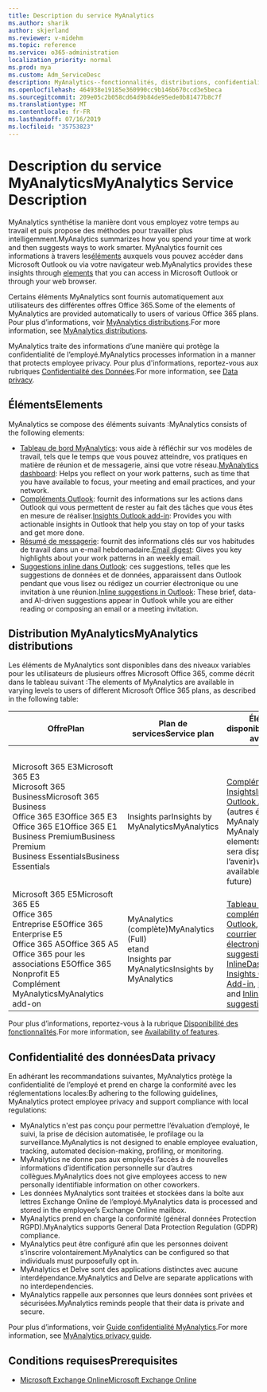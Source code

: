 ```yaml
---
title: Description du service MyAnalytics
ms.author: sharik
author: skjerland
ms.reviewer: v-midehm
ms.topic: reference
ms.service: o365-administration
localization_priority: normal
ms.prod: mya
ms.custom: Adm_ServiceDesc
description: MyAnalytics--fonctionnalités, distributions, confidentialité et conditions préalables
ms.openlocfilehash: 464938e19185e360990cc9b146b670ccd3e5beca
ms.sourcegitcommit: 209e05c2b058cd64d9b84de95ede0b81477b8c7f
ms.translationtype: MT
ms.contentlocale: fr-FR
ms.lasthandoff: 07/16/2019
ms.locfileid: "35753823"
---
```

# <a name="myanalytics-service-description"></a><span data-ttu-id="f3c7b-103">Description du service MyAnalytics</span><span class="sxs-lookup"><span data-stu-id="f3c7b-103">MyAnalytics Service Description</span></span>

<span data-ttu-id="f3c7b-104">MyAnalytics synthétise la manière dont vous employez votre temps au travail et puis propose des méthodes pour travailler plus intelligemment.</span><span class="sxs-lookup"><span data-stu-id="f3c7b-104">MyAnalytics summarizes how you spend your time at work and then suggests ways to work smarter.</span></span> <span data-ttu-id="f3c7b-105">MyAnalytics fournit ces informations à travers les[éléments](#elements) auxquels vous pouvez accéder dans Microsoft Outlook ou via votre navigateur web.</span><span class="sxs-lookup"><span data-stu-id="f3c7b-105">MyAnalytics provides these insights through [elements](#elements) that you can access in Microsoft Outlook or through your web browser.</span></span>

<span data-ttu-id="f3c7b-106">Certains éléments MyAnalytics sont fournis automatiquement aux utilisateurs des différentes offres Office 365.</span><span class="sxs-lookup"><span data-stu-id="f3c7b-106">Some of the elements of MyAnalytics are provided automatically to users of various Office 365 plans.</span></span> <span data-ttu-id="f3c7b-107">Pour plus d’informations, voir [MyAnalytics distributions](#myanalytics-distributions).</span><span class="sxs-lookup"><span data-stu-id="f3c7b-107">For more information, see [MyAnalytics distributions](#myanalytics-distributions).</span></span>  

<span data-ttu-id="f3c7b-108">MyAnalytics traite des informations d’une manière qui protège la confidentialité de l’employé.</span><span class="sxs-lookup"><span data-stu-id="f3c7b-108">MyAnalytics processes information in a manner that protects employee privacy.</span></span> <span data-ttu-id="f3c7b-109">Pour plus d'informations, reportez-vous aux rubriques [ Confidentialité des Données](#data-privacy).</span><span class="sxs-lookup"><span data-stu-id="f3c7b-109">For more information, see [Data privacy](#data-privacy).</span></span>

## <a name="elements"></a><span data-ttu-id="f3c7b-110">Éléments</span><span class="sxs-lookup"><span data-stu-id="f3c7b-110">Elements</span></span>

<span data-ttu-id="f3c7b-111">MyAnalytics se compose des éléments suivants :</span><span class="sxs-lookup"><span data-stu-id="f3c7b-111">MyAnalytics consists of the following elements:</span></span>

* <span data-ttu-id="f3c7b-112">[Tableau de bord MyAnalytics](https://docs.microsoft.com/workplace-analytics/myanalytics/use/dashboard-2): vous aide à réfléchir sur vos modèles de travail, tels que le temps que vous pouvez atteindre, vos pratiques en matière de réunion et de messagerie, ainsi que votre réseau.</span><span class="sxs-lookup"><span data-stu-id="f3c7b-112">[MyAnalytics dashboard](https://docs.microsoft.com/workplace-analytics/myanalytics/use/dashboard-2): Helps you reflect on your work patterns, such as time that you have available to focus, your meeting and email practices, and your network.</span></span>
* <span data-ttu-id="f3c7b-113">[Compléments Outlook](https://docs.microsoft.com/workplace-analytics/myanalytics/use/add-in): fournit des informations sur les actions dans Outlook qui vous permettent de rester au fait des tâches que vous êtes en mesure de réaliser.</span><span class="sxs-lookup"><span data-stu-id="f3c7b-113">[Insights Outlook add-in](https://docs.microsoft.com/workplace-analytics/myanalytics/use/add-in): Provides you with actionable insights in Outlook that help you stay on top of your tasks and get more done.</span></span>
* <span data-ttu-id="f3c7b-114">[Résumé de messagerie](https://docs.microsoft.com/workplace-analytics/myanalytics/use/email-digest): fournit des informations clés sur vos habitudes de travail dans un e-mail hebdomadaire.</span><span class="sxs-lookup"><span data-stu-id="f3c7b-114">[Email digest](https://docs.microsoft.com/workplace-analytics/myanalytics/use/email-digest): Gives you key highlights about your work patterns in an weekly email.</span></span>
* <span data-ttu-id="f3c7b-115">[Suggestions inline dans Outlook](https://docs.microsoft.com/workplace-analytics/myanalytics/use/mya-notifications): ces suggestions, telles que les suggestions de données et de données, apparaissent dans Outlook pendant que vous lisez ou rédigez un courrier électronique ou une invitation à une réunion.</span><span class="sxs-lookup"><span data-stu-id="f3c7b-115">[Inline suggestions in Outlook](https://docs.microsoft.com/workplace-analytics/myanalytics/use/mya-notifications): These brief, data- and AI-driven suggestions appear in Outlook while you are either reading or composing an email or a meeting invitation.</span></span>

## <a name="myanalytics-distributions"></a><span data-ttu-id="f3c7b-116">Distribution MyAnalytics</span><span class="sxs-lookup"><span data-stu-id="f3c7b-116">MyAnalytics distributions</span></span>

<span data-ttu-id="f3c7b-117">Les éléments de MyAnalytics sont disponibles dans des niveaux variables pour les utilisateurs de plusieurs offres Microsoft Office 365, comme décrit dans le tableau suivant :</span><span class="sxs-lookup"><span data-stu-id="f3c7b-117">The elements of MyAnalytics are available in varying levels to users of different Microsoft Office 365 plans, as described in the following table:</span></span>

| <span data-ttu-id="f3c7b-118">Offre</span><span class="sxs-lookup"><span data-stu-id="f3c7b-118">Plan</span></span> | <span data-ttu-id="f3c7b-119">Plan de services</span><span class="sxs-lookup"><span data-stu-id="f3c7b-119">Service plan</span></span> | <span data-ttu-id="f3c7b-120">Éléments disponibles</span><span class="sxs-lookup"><span data-stu-id="f3c7b-120">Elements available</span></span> |
| --- | --- | ----- |
| <span data-ttu-id="f3c7b-121">Microsoft 365 E3</span><span class="sxs-lookup"><span data-stu-id="f3c7b-121">Microsoft 365 E3</span></span></br><span data-ttu-id="f3c7b-122">Microsoft 365 Business</span><span class="sxs-lookup"><span data-stu-id="f3c7b-122">Microsoft 365 Business</span></span></br><span data-ttu-id="f3c7b-123">Office 365 E3</span><span class="sxs-lookup"><span data-stu-id="f3c7b-123">Office 365 E3</span></span></br><span data-ttu-id="f3c7b-124">Office 365 E1</span><span class="sxs-lookup"><span data-stu-id="f3c7b-124">Office 365 E1</span></span></br><span data-ttu-id="f3c7b-125">Business Premium</span><span class="sxs-lookup"><span data-stu-id="f3c7b-125">Business Premium</span></span></br><span data-ttu-id="f3c7b-126">Business Essentials</span><span class="sxs-lookup"><span data-stu-id="f3c7b-126">Business Essentials</span></span> |  <br><span data-ttu-id="f3c7b-127">Insights par</span><span class="sxs-lookup"><span data-stu-id="f3c7b-127">Insights by</span></span> <br><span data-ttu-id="f3c7b-128">MyAnalytics</span><span class="sxs-lookup"><span data-stu-id="f3c7b-128">MyAnalytics</span></span>| </br></br></br>[<span data-ttu-id="f3c7b-129">Complément Outlook Insights</span><span class="sxs-lookup"><span data-stu-id="f3c7b-129">Insights Outlook Add-in</span></span>](https://docs.microsoft.com/workplace-analytics/myanalytics/use/add-in) <br> <span data-ttu-id="f3c7b-130">(autres éléments MyAnalytics</span><span class="sxs-lookup"><span data-stu-id="f3c7b-130">(other MyAnalytics elements</span></span><br> <span data-ttu-id="f3c7b-131">sera disponible à l’avenir)</span><span class="sxs-lookup"><span data-stu-id="f3c7b-131">will be made available in the future)</span></span>|
| <span data-ttu-id="f3c7b-132">Microsoft 365 E5</span><span class="sxs-lookup"><span data-stu-id="f3c7b-132">Microsoft 365 E5</span></span></br><span data-ttu-id="f3c7b-133">Office 365 Entreprise E5</span><span class="sxs-lookup"><span data-stu-id="f3c7b-133">Office 365 Enterprise E5</span></span></br><span data-ttu-id="f3c7b-134">Office 365 A5</span><span class="sxs-lookup"><span data-stu-id="f3c7b-134">Office 365 A5</span></span></br><span data-ttu-id="f3c7b-135">Office 365 pour les associations E5</span><span class="sxs-lookup"><span data-stu-id="f3c7b-135">Office 365 Nonprofit E5</span></span></br><span data-ttu-id="f3c7b-136">Complément MyAnalytics</span><span class="sxs-lookup"><span data-stu-id="f3c7b-136">MyAnalytics add-on</span></span> | <span data-ttu-id="f3c7b-137">MyAnalytics (complète)</span><span class="sxs-lookup"><span data-stu-id="f3c7b-137">MyAnalytics (Full)</span></span><br><span data-ttu-id="f3c7b-138">et</span><span class="sxs-lookup"><span data-stu-id="f3c7b-138">and</span></span><br>  <span data-ttu-id="f3c7b-139">Insights par MyAnalytics</span><span class="sxs-lookup"><span data-stu-id="f3c7b-139">Insights by MyAnalytics</span></span> | </br><span data-ttu-id="f3c7b-140">[Tableau de bord](https://docs.microsoft.com/workplace-analytics/myanalytics/use/dashboard-2), [compléments Outlook](https://docs.microsoft.com/workplace-analytics/myanalytics/use/add-in), Résumé de [courrier électronique](https://docs.microsoft.com/workplace-analytics/myanalytics/use/email-digest-2)et [suggestions Inline](https://docs.microsoft.com/workplace-analytics/myanalytics/use/mya-notifications)</span><span class="sxs-lookup"><span data-stu-id="f3c7b-140">[Dashboard](https://docs.microsoft.com/workplace-analytics/myanalytics/use/dashboard-2), [Insights Outlook Add-in](https://docs.microsoft.com/workplace-analytics/myanalytics/use/add-in), [Email digest](https://docs.microsoft.com/workplace-analytics/myanalytics/use/email-digest-2), and [Inline suggestions](https://docs.microsoft.com/workplace-analytics/myanalytics/use/mya-notifications)</span></span> |

<span data-ttu-id="f3c7b-141">Pour plus d’informations, reportez-vous à la rubrique [Disponibilité des fonctionnalités](https://docs.microsoft.com/workplace-analytics/myanalytics/overview/plans-environments).</span><span class="sxs-lookup"><span data-stu-id="f3c7b-141">For more information, see [Availability of features](https://docs.microsoft.com/workplace-analytics/myanalytics/overview/plans-environments).</span></span>

## <a name="data-privacy"></a><span data-ttu-id="f3c7b-142">Confidentialité des données</span><span class="sxs-lookup"><span data-stu-id="f3c7b-142">Data privacy</span></span>

<span data-ttu-id="f3c7b-143">En adhérant les recommandations suivantes, MyAnalytics protège la confidentialité de l’employé et prend en charge la conformité avec les réglementations locales:</span><span class="sxs-lookup"><span data-stu-id="f3c7b-143">By adhering to the following guidelines, MyAnalytics protect employee privacy and support compliance with local regulations:</span></span>

* <span data-ttu-id="f3c7b-144">MyAnalytics n'est pas conçu pour permettre l’évaluation d’employé, le suivi, la prise de décision automatisée, le profilage ou la surveillance.</span><span class="sxs-lookup"><span data-stu-id="f3c7b-144">MyAnalytics is not designed to enable employee evaluation, tracking, automated decision-making, profiling, or monitoring.</span></span>
* <span data-ttu-id="f3c7b-145">MyAnalytics ne donne pas aux employés l’accès à de nouvelles informations d’identification personnelle sur d’autres collègues.</span><span class="sxs-lookup"><span data-stu-id="f3c7b-145">MyAnalytics does not give employees access to new personally identifiable information on other coworkers.</span></span>
* <span data-ttu-id="f3c7b-146">Les données MyAnalytics sont traitées et stockées dans la boîte aux lettres Exchange Online de l’employé.</span><span class="sxs-lookup"><span data-stu-id="f3c7b-146">MyAnalytics data is processed and stored in the employee’s Exchange Online mailbox.</span></span>
* <span data-ttu-id="f3c7b-147">MyAnalytics prend en charge la conformité (général données Protection RGPD).</span><span class="sxs-lookup"><span data-stu-id="f3c7b-147">MyAnalytics supports General Data Protection Regulation (GDPR) compliance.</span></span>
* <span data-ttu-id="f3c7b-148">MyAnalytics peut être configuré afin que les personnes doivent s’inscrire volontairement.</span><span class="sxs-lookup"><span data-stu-id="f3c7b-148">MyAnalytics can be configured so that individuals must purposefully opt in.</span></span>
* <span data-ttu-id="f3c7b-149">MyAnalytics et Delve sont des applications distinctes avec aucune interdépendance.</span><span class="sxs-lookup"><span data-stu-id="f3c7b-149">MyAnalytics and Delve are separate applications with no interdependencies.</span></span>
* <span data-ttu-id="f3c7b-150">MyAnalytics rappelle aux personnes que leurs données sont privées et sécurisées.</span><span class="sxs-lookup"><span data-stu-id="f3c7b-150">MyAnalytics reminds people that their data is private and secure.</span></span>

<span data-ttu-id="f3c7b-151">Pour plus d’informations, voir [Guide confidentialité MyAnalytics](https://docs.microsoft.com/workplace-analytics/myanalytics/overview/privacy-guide).</span><span class="sxs-lookup"><span data-stu-id="f3c7b-151">For more information, see [MyAnalytics privacy guide](https://docs.microsoft.com/workplace-analytics/myanalytics/overview/privacy-guide).</span></span>

## <a name="prerequisites"></a><span data-ttu-id="f3c7b-152">Conditions requises</span><span class="sxs-lookup"><span data-stu-id="f3c7b-152">Prerequisites</span></span>

* [<span data-ttu-id="f3c7b-153">Microsoft Exchange Online</span><span class="sxs-lookup"><span data-stu-id="f3c7b-153">Microsoft Exchange Online</span></span>](https://docs.microsoft.com/office365/servicedescriptions/exchange-online-service-description/exchange-online-service-description)
